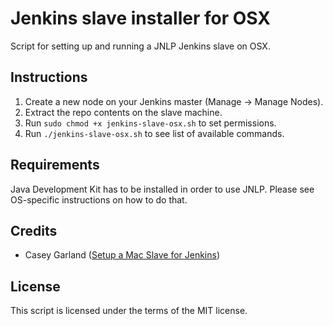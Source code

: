 # Jenkins slave installer for OSX

Script for setting up and running a JNLP Jenkins slave on OSX.

## Instructions

1. Create a new node on your Jenkins master (Manage -> Manage Nodes).
2. Extract the repo contents on the slave machine.
3. Run `sudo chmod +x jenkins-slave-osx.sh`  to set permissions.
5. Run `./jenkins-slave-osx.sh` to see list of available commands.

## Requirements

Java Development Kit has to be installed in order to use JNLP. Please see OS-specific instructions on how to do that.

## Credits

- Casey Garland ([Setup a Mac Slave for Jenkins](http://www.parsed.io/setup-a-mac-slave-for-jenkins/))

## License

This script is licensed under the terms of the MIT license.